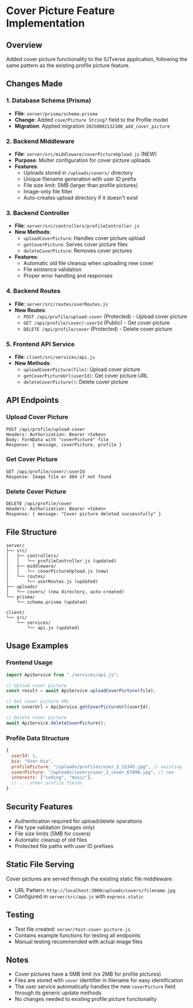 # Cover Picture Feature Implementation

## Overview

Added cover picture functionality to the IUTverse application, following the same pattern as the existing profile picture feature.

## Changes Made

### 1. Database Schema (Prisma)

- **File**: `server/prisma/schema.prisma`
- **Change**: Added `coverPicture String?` field to the Profile model
- **Migration**: Applied migration `20250802132108_add_cover_picture`

### 2. Backend Middleware

- **File**: `server/src/middleware/coverPictureUpload.js` (NEW)
- **Purpose**: Multer configuration for cover picture uploads
- **Features**:
  - Uploads stored in `/uploads/covers/` directory
  - Unique filename generation with user ID prefix
  - File size limit: 5MB (larger than profile pictures)
  - Image-only file filter
  - Auto-creates upload directory if it doesn't exist

### 3. Backend Controller

- **File**: `server/src/controllers/profileController.js`
- **New Methods**:
  - `uploadCoverPicture`: Handles cover picture upload
  - `getCoverPicture`: Serves cover picture files
  - `deleteCoverPicture`: Removes cover pictures
- **Features**:
  - Automatic old file cleanup when uploading new cover
  - File existence validation
  - Proper error handling and responses

### 4. Backend Routes

- **File**: `server/src/routes/userRoutes.js`
- **New Routes**:
  - `POST /api/profile/upload-cover` (Protected) - Upload cover picture
  - `GET /api/profile/cover/:userId` (Public) - Get cover picture
  - `DELETE /api/profile/cover` (Protected) - Delete cover picture

### 5. Frontend API Service

- **File**: `client/src/services/api.js`
- **New Methods**:
  - `uploadCoverPicture(file)`: Upload cover picture
  - `getCoverPictureUrl(userId)`: Get cover picture URL
  - `deleteCoverPicture()`: Delete cover picture

## API Endpoints

### Upload Cover Picture

```
POST /api/profile/upload-cover
Headers: Authorization: Bearer <token>
Body: FormData with "coverPicture" file
Response: { message, coverPicture, profile }
```

### Get Cover Picture

```
GET /api/profile/cover/:userId
Response: Image file or 404 if not found
```

### Delete Cover Picture

```
DELETE /api/profile/cover
Headers: Authorization: Bearer <token>
Response: { message: "Cover picture deleted successfully" }
```

## File Structure

```
server/
├── src/
│   ├── controllers/
│   │   └── profileController.js (updated)
│   ├── middleware/
│   │   └── coverPictureUpload.js (new)
│   └── routes/
│       └── userRoutes.js (updated)
├── uploads/
│   └── covers/ (new directory, auto-created)
└── prisma/
    └── schema.prisma (updated)

client/
└── src/
    └── services/
        └── api.js (updated)
```

## Usage Examples

### Frontend Usage

```javascript
import ApiService from "./services/api.js";

// Upload cover picture
const result = await ApiService.uploadCoverPicture(file);

// Get cover picture URL
const coverUrl = ApiService.getCoverPictureUrl(userId);

// Delete cover picture
await ApiService.deleteCoverPicture();
```

### Profile Data Structure

```javascript
{
  userId: 1,
  bio: "User bio",
  profilePicture: "/uploads/profiles/user_1_12345.jpg", // existing
  coverPicture: "/uploads/covers/user_1_cover_67890.jpg", // new
  interests: ["coding", "music"],
  // ... other profile fields
}
```

## Security Features

- Authentication required for upload/delete operations
- File type validation (images only)
- File size limits (5MB for covers)
- Automatic cleanup of old files
- Protected file paths with user ID prefixes

## Static File Serving

Cover pictures are served through the existing static file middleware:

- URL Pattern: `http://localhost:3000/uploads/covers/filename.jpg`
- Configured in `server/src/app.js` with `express.static`

## Testing

- Test file created: `server/test-cover-picture.js`
- Contains example functions for testing all endpoints
- Manual testing recommended with actual image files

## Notes

- Cover pictures have a 5MB limit (vs 2MB for profile pictures)
- Files are stored with `cover` identifier in filename for easy identification
- The user service automatically handles the new `coverPicture` field through its generic update methods
- No changes needed to existing profile picture functionality
